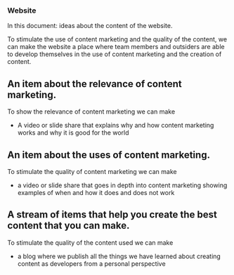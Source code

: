 ### Website

In this document: ideas about the content of the website.

To stimulate the use of content marketing and the quality of the content, we can make the website a place where team members and outsiders are able to develop themselves in the use of content marketing and the creation of content.

## An item about the relevance of content marketing.
To show the relevance of content marketing we can make
* A video or slide share that explains why and how content marketing works and why it is good for the world

## An item about the uses of content marketing.
To stimulate the quality of content marketing we can make
* a video or slide share that goes in depth into content marketing showing examples of when and how it does and does not work

## A stream of items that help you create the best content that you can make.
To stimulate the quality of the content used we can make
* a blog where we publish all the things we have learned about creating content as developers from a personal perspective
